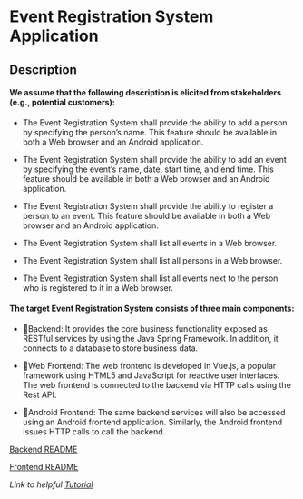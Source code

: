 # Event Registration System Application

## Description

#### We assume that the following description is elicited from stakeholders (e.g., potential customers):

- The Event Registration System shall provide the ability to add a person by specifying the person’s name. This feature should be available in both a Web browser and an Android application.

- The Event Registration System shall provide the ability to add an event by specifying the event’s name, date, start time, and end time. This feature should be available in both a Web browser and an Android application.

- The Event Registration System shall provide the ability to register a person to an event. This feature should be available in both a Web browser and an Android application.

- The Event Registration System shall list all events in a Web browser.

- The Event Registration System shall list all persons in a Web browser.

- The Event Registration System shall list all events next to the person who is registered to it in a Web browser.

#### The target Event Registration System consists of three main components:

- :star2:Backend: It provides the core business functionality exposed as RESTful services by using the Java Spring Framework. In addition, it connects to a database to store business data.

- :star2:Web Frontend: The web frontend is developed in Vue.js, a popular framework using HTML5 and JavaScript for reactive user interfaces. The web frontend is connected to the backend via HTTP calls using the Rest API.

- :star2:Android Frontend: The same backend services will also be accessed using an Android frontend application. Similarly, the Android frontend issues HTTP calls to call the backend.

[Backend README](https://github.com/violetwei/Event-Registration-App/blob/master/EventRegistration-Backend/README.md)

[Frontend README](https://github.com/violetwei/Event-Registration-App/tree/master/EventRegistration-Frontend/README.md)


*Link to helpful [Tutorial](https://mcgill-ecse321-winter2019.github.io/EventRegistration-Tutorials/)*
